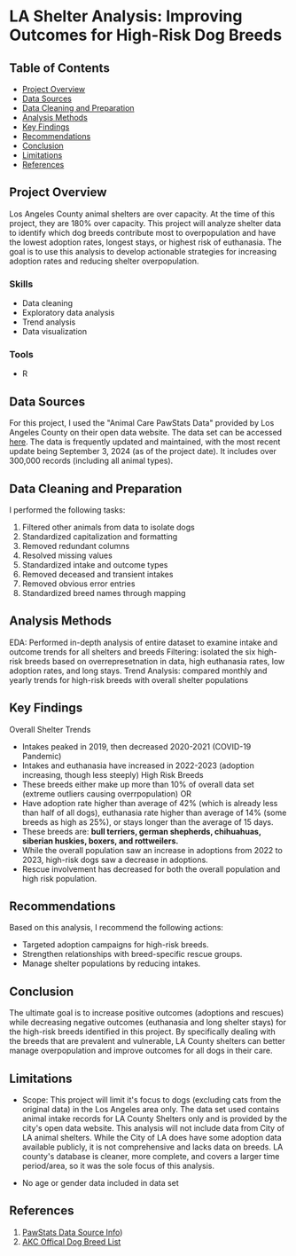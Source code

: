 # LA Shelter Analysis: Improving Outcomes for High-Risk Dog Breeds

## Table of Contents

- [Project Overview](#project-overview)
- [Data Sources](#data-sources)
- [Data Cleaning and Preparation](#data-cleaning-and-preparation)
- [Analysis Methods](#analysis-method)
- [Key Findings](#key-findings)
- [Recommendations](#recommendations)
- [Conclusion](#conclusion)
- [Limitations](#limitations)
- [References](#references)

## Project Overview

Los Angeles County animal shelters are over capacity. At the time of this project, they are 180% over capacity. This project will analyze shelter data to identify which dog breeds contribute most to overpopulation and have the lowest adoption rates, longest stays, or highest risk of euthanasia. The goal is to use this analysis to develop actionable strategies for increasing adoption rates and reducing shelter overpopulation.

### Skills
- Data cleaning
- Exploratory data analysis
- Trend analysis
- Data visualization

### Tools
- R

## Data Sources

For this project, I used the "Animal Care PawStats Data" provided by Los Angeles County on their open data website. The data set can be accessed [here](https://data.lacounty.gov/datasets/lacounty::animal-care-pawstats-data/). The data is frequently updated and maintained, with the most recent update being September 3, 2024 (as of the project date). It includes over 300,000 records (including all animal types).

## Data Cleaning and Preparation

I performed the following tasks:
1. Filtered other animals from data to isolate dogs
2. Standardized capitalization and formatting
3. Removed redundant columns
4. Resolved missing values
5. Standardized intake and outcome types
6. Removed deceased and transient intakes
7. Removed obvious error entries
8. Standardized breed names through mapping

## Analysis Methods
EDA: Performed in-depth analysis of entire dataset to examine intake and outcome trends for all shelters and breeds
Filtering: isolated the six high-risk breeds based on overrepresetnation in data, high euthanasia rates, low adoption rates, and long stays.
Trend Analysis: compared monthly and yearly trends for high-risk breeds with overall shelter populations

## Key Findings
Overall Shelter Trends
- Intakes peaked in 2019, then decreased 2020-2021 (COVID-19 Pandemic)
- Intakes and euthanasia have increased in 2022-2023 (adoption increasing, though less steeply)
High Risk Breeds
- These breeds either make up more than 10% of overall data set (extreme outliers causing overrpopulation) OR
- Have adoption rate higher than average of 42% (which is already less than half of all dogs), euthanasia rate higher than average of 14% (some breeds as high as 25%), or stays longer than the average of 15 days.
- These breeds are: **bull terriers, german shepherds, chihuahuas, siberian huskies, boxers, and rottweilers.**
- While the overall population saw an increase in adoptions from 2022 to 2023, high-risk dogs saw a decrease in adoptions.
- Rescue involvement has decreased for both the overall population and high risk population.
  
## Recommendations

Based on this analysis, I recommend the following actions:
- Targeted adoption campaigns for high-risk breeds.
- Strengthen relationships with breed-specific rescue groups.
- Manage shelter populations by reducing intakes.

## Conclusion
The ultimate goal is to increase positive outcomes (adoptions and rescues) while decreasing negative outcomes (euthanasia and long shelter stays) for the high-risk breeds identified in this project. By specifically dealing with the breeds that are prevalent and vulnerable, LA County shelters can better manage overpopulation and improve outcomes for all dogs in their care.

## Limitations

- Scope: This project will limit it's focus to dogs (excluding cats from the original data) in the Los Angeles area only. The data set used contains animal intake records for LA County Shelters only and is provided by the city's open data website. This analysis will not include data from City of LA animal shelters. While the City of LA does have some adoption data available publicly, it is not comprehensive and lacks data on breeds. LA county's database is cleaner, more complete, and covers a larger time period/area, so it was the sole focus of this analysis.

- No age or gender data included in data set

## References

1. [PawStats Data Source Info](https://data.lacounty.gov/datasets/lacounty::animal-care-pawstats-data/about))
2. [AKC Offical Dog Breed List](https://www.akc.org/dog-breed)
